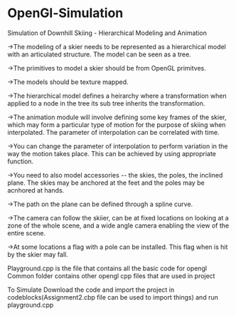 # OpenGl-Simulation
Simulation of Downhill Skiing - Hierarchical Modeling and Animation

  ->The modeling of a skier needs to be represented as a hierarchical model with an articulated structure. The model can be seen as a tree.
  
  ->The primitives to model a skier should be from OpenGL primitves.
  
  ->The models should be texture mapped.
  
  ->The hierarchical model defines a heirarchy where a transformation when applied to a node in the tree its sub tree inherits the transformation.
  
  ->The animation module will involve defining some key frames of the skier, which may form a particular type of motion for the purpose of skiing when interpolated. The parameter of interpolation can be correlated with time.
  
  ->You can change the parameter of interpolation to perform variation in the way the motion takes place. This can be achieved by using appropriate function.
  
  ->You need to also model accessories -- the skies, the poles, the inclined plane. The skies may be anchored at the feet and the poles may be acnhored at hands.
  
  ->The path on the plane can be defined through a spline curve.
  
  ->The camera can follow the skiier, can be at fixed locations on looking at a zone of the whole scene, and a wide angle camera enabling the view of the entire scene.
  
  ->At some locations a flag with a pole can be installed. This flag when is hit by the skier may fall.

Playground.cpp is the file that contains all the basic code for opengl
Common folder contains other opengl cpp files that are used in project

To Simulate
Download the code and import the project in codeblocks(Assignment2.cbp file can be used to import things) and run playground.cpp
